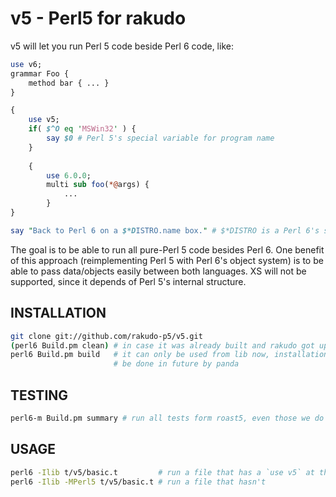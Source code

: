 v5 - Perl5 for rakudo
==
v5 will let you run Perl 5 code beside Perl 6 code, like:
```perl
use v6;
grammar Foo {
    method bar { ... }
}

{
    use v5;
    if( $^O eq 'MSWin32' ) {
        say $0 # Perl 5's special variable for program name
    }
    
    {
        use 6.0.0;
        multi sub foo(*@args) {
            ...
        }
}

say "Back to Perl 6 on a $*DISTRO.name box." # $*DISTRO is a Perl 6's special variable
```
The goal is to be able to run all pure-Perl 5 code besides Perl 6. One benefit of this approach
(reimplementing Perl 5 with Perl 6's object system) is to be able to pass data/objects easily
between both languages.
XS will not be supported, since it depends of Perl 5's internal structure.

INSTALLATION
--
```bash
git clone git://github.com/rakudo-p5/v5.git
(perl6 Build.pm clean) # in case it was already built and rakudo got updated
perl6 Build.pm build   # it can only be used from lib now, installation will
                       # be done in future by panda
```

TESTING
--
```bash
perl6-m Build.pm summary # run all tests form roast5, even those we do not pass yet
```

USAGE
--
```bash
perl6 -Ilib t/v5/basic.t         # run a file that has a `use v5` at the top
perl6 -Ilib -MPerl5 t/v5/basic.t # run a file that hasn't
```
